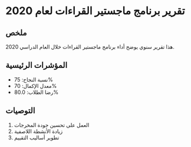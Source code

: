 # تقرير برنامج ماجستير القراءات لعام 2020

## ملخص

هذا تقرير سنوي يوضح أداء برنامج ماجستير القراءات خلال العام الدراسي 2020.

## المؤشرات الرئيسية

- نسبة النجاح: 75%
- معدل الإكمال: 70%
- رضا الطلاب: 80.0%

## التوصيات

1. العمل على تحسين جودة المخرجات
2. زيادة الأنشطة اللاصفية
3. تطوير أساليب التقييم
